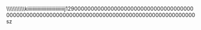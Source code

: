 \\\\\\\\\\\\\\\\\\\\\kiiiiiiiiiiiiiiiiiiiiiiiiiiiiij129000000000000000000000000000000000000000000000000000000000000000000000000000000000000000000000sz